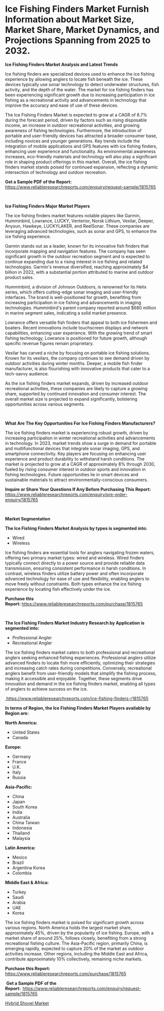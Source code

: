 <p><h1>Ice Fishing Finders Market Furnish Information about Market Size, Market Share, Market Dynamics, and Projections Spanning from 2025 to 2032.</h1></p><p><strong>Ice Fishing Finders Market Analysis and Latest Trends</strong></p>
<p><p>Ice fishing finders are specialized devices used to enhance the ice fishing experience by allowing anglers to locate fish beneath the ice. These devices typically use sonar technology to detect underwater structures, fish activity, and the depth of the water. The market for ice fishing finders has been experiencing significant growth due to increasing participation in ice fishing as a recreational activity and advancements in technology that improve the accuracy and ease of use of these devices.</p><p>The Ice Fishing Finders Market is expected to grow at a CAGR of 8.7% during the forecast period, driven by factors such as rising disposable income, an increase in outdoor recreational activities, and growing awareness of fishing technologies. Furthermore, the introduction of portable and user-friendly devices has attracted a broader consumer base, including novices and younger generations. Key trends include the integration of mobile applications and GPS features with ice fishing finders, enhancing user experience and functionality. As environmental awareness increases, eco-friendly materials and technology will also play a significant role in shaping product offerings in this market. Overall, the ice fishing finders market stands poised for continued expansion, reflecting a dynamic intersection of technology and outdoor recreation.</p></p>
<p><strong>Get a Sample PDF of the Report:&nbsp;</strong> <a href="https://www.reliableresearchreports.com/enquiry/request-sample/1815765?utm_campaign=2802&utm_medium=2&utm_source=Github&utm_content=ia&utm_term=10042025&utm_id=ice-fishing-finders">https://www.reliableresearchreports.com/enquiry/request-sample/1815765</a></p>
<p>&nbsp;</p>
<p><strong>Ice Fishing Finders Major Market Players</strong></p>
<p><p>The ice fishing finders market features notable players like Garmin, Humminbird, Lowrance, LUCKY, Venterior, Norsk Lithium, Vexilar, Deeper, Anysun, Hawkeye, LUCKYLAKER, and ReelSonar. These companies are leveraging advanced technologies, such as sonar and GPS, to enhance the ice fishing experience.</p><p>Garmin stands out as a leader, known for its innovative fish finders that incorporate mapping and navigation features. The company has seen significant growth in the outdoor recreation segment and is expected to continue expanding due to a rising interest in ice fishing and related technologies. Garmin's revenue diversified, reaching approximately $4 billion in 2022, with a substantial portion attributed to marine and outdoor product sales.</p><p>Humminbird, a division of Johnson Outdoors, is renowned for its Helix series, which offers cutting-edge sonar imaging and user-friendly interfaces. The brand is well-positioned for growth, benefiting from increasing participation in ice fishing and advancements in imaging technologies. Humminbird's parent company reported around $680 million in marine segment sales, indicating a solid market presence.</p><p>Lowrance offers versatile fish finders that appeal to both ice fishermen and boaters. Recent innovations include touchscreen displays and network capabilities, enhancing user experience. With the growing trend of smart fishing technology, Lowrance is positioned for future growth, although specific revenue figures remain proprietary.</p><p>Vexilar has carved a niche by focusing on portable ice fishing solutions. Known for its vexilars, the company continues to see demand driven by outdoor activities during winter months. Deeper, a mobile fish finder manufacturer, is also flourishing with innovative products that cater to a tech-savvy audience.</p><p>As the ice fishing finders market expands, driven by increased outdoor recreational activities, these companies are likely to capture a growing share, supported by continued innovation and consumer interest. The overall market size is projected to expand significantly, bolstering opportunities across various segments.</p></p>
<p>&nbsp;</p>
<p><strong>What Are The Key Opportunities For Ice Fishing Finders Manufacturers?</strong></p>
<p><p>The ice fishing finders market is experiencing robust growth, driven by increasing participation in winter recreational activities and advancements in technology. In 2023, market trends show a surge in demand for portable and multifunctional devices that integrate sonar imaging, GPS, and smartphone connectivity. Key players are focusing on enhancing user experience and product durability to withstand harsh conditions. The market is projected to grow at a CAGR of approximately 8% through 2030, fueled by rising consumer interest in outdoor sports and innovation in fishing technologies. Future opportunities lie in smart devices and sustainable materials to attract environmentally-conscious consumers.</p></p>
<p><strong>Inquire or Share Your Questions If Any Before Purchasing This Report:</strong> <a href="https://www.reliableresearchreports.com/enquiry/pre-order-enquiry/1815765?utm_campaign=2802&utm_medium=2&utm_source=Github&utm_content=ia&utm_term=10042025&utm_id=ice-fishing-finders">https://www.reliableresearchreports.com/enquiry/pre-order-enquiry/1815765</a></p>
<p>&nbsp;</p>
<p><strong>Market Segmentation</strong></p>
<p><strong>The Ice Fishing Finders Market Analysis by types is segmented into:</strong></p>
<p><ul><li>Wired</li><li>Wireless</li></ul></p>
<p><p>Ice fishing finders are essential tools for anglers navigating frozen waters, offering two primary market types: wired and wireless. Wired finders typically connect directly to a power source and provide reliable data transmission, ensuring consistent performance in harsh conditions. In contrast, wireless finders utilize battery power and often incorporate advanced technology for ease of use and flexibility, enabling anglers to move freely without constraints. Both types enhance the ice fishing experience by locating fish effectively under the ice.</p></p>
<p><strong>Purchase this Report:&nbsp;</strong><a href="https://www.reliableresearchreports.com/purchase/1815765?utm_campaign=2802&utm_medium=2&utm_source=Github&utm_content=ia&utm_term=10042025&utm_id=ice-fishing-finders">https://www.reliableresearchreports.com/purchase/1815765</a></p>
<p>&nbsp;</p>
<p><strong>The Ice Fishing Finders Market Industry Research by Application is segmented into:</strong></p>
<p><ul><li>Professional Angler</li><li>Recreational Angler</li></ul></p>
<p><p>The ice fishing finders market caters to both professional and recreational anglers seeking enhanced fishing experiences. Professional anglers utilize advanced finders to locate fish more efficiently, optimizing their strategies and increasing catch rates during competitions. Conversely, recreational anglers benefit from user-friendly models that simplify the fishing process, making it accessible and enjoyable. Together, these segments drive innovation and demand in the ice fishing finders market, enabling all types of anglers to achieve success on the ice.</p></p>
<p><a href="https://www.reliableresearchreports.com/ice-fishing-finders-r1815765?utm_campaign=2802&utm_medium=2&utm_source=Github&utm_content=ia&utm_term=10042025&utm_id=ice-fishing-finders">&nbsp;https://www.reliableresearchreports.com/ice-fishing-finders-r1815765</a></p>
<p><strong>In terms of Region, the Ice Fishing Finders Market Players available by Region are:</strong></p>
<p>
    <p> <strong> North America: </strong>
        <ul>
            <li>United States</li>
            <li>Canada</li>
        </ul>
        </p> 
    <p> <strong> Europe: </strong>
        <ul>
            <li>Germany</li>
            <li>France</li>
            <li>U.K.</li>
            <li>Italy</li>
            <li>Russia</li>
        </ul>
        </p> 
    <p> <strong> Asia-Pacific: </strong>
        <ul>
            <li>China</li>
            <li>Japan</li>
            <li>South Korea</li>
            <li>India</li>
            <li>Australia</li>
            <li>China Taiwan</li>
            <li>Indonesia</li>
            <li>Thailand</li>
            <li>Malaysia</li>
        </ul>
        </p> 
    <p> <strong> Latin America: </strong>
        <ul>
            <li>Mexico</li>
            <li>Brazil</li>
            <li>Argentina Korea</li>
            <li>Colombia</li>
        </ul>
        </p> 
    <p> <strong> Middle East & Africa: </strong>
        <ul>
            <li>Turkey</li>
            <li>Saudi</li>
            <li>Arabia</li>
            <li>UAE</li>
            <li>Korea</li>
        </ul>
    </p>
    </p>
<p><p>The ice fishing finders market is poised for significant growth across various regions. North America holds the largest market share, approximately 45%, driven by the popularity of ice fishing. Europe, with a market share of around 25%, follows closely, benefiting from a strong recreational fishing culture. The Asia-Pacific region, primarily China, is emerging rapidly, expected to capture 20% of the market as outdoor activities increase. Other regions, including the Middle East and Africa, contribute approximately 10% collectively, remaining niche markets.</p></p>
<p><strong>Purchase this Report: </strong><a href="https://www.reliableresearchreports.com/purchase/1815765?utm_campaign=2802&utm_medium=2&utm_source=Github&utm_content=ia&utm_term=10042025&utm_id=ice-fishing-finders">https://www.reliableresearchreports.com/purchase/1815765</a></p>
<p>&nbsp;<strong>Get a Sample PDF of the Report:&nbsp;&nbsp;</strong><a href="https://www.reliableresearchreports.com/enquiry/request-sample/1815765?utm_campaign=2802&utm_medium=2&utm_source=Github&utm_content=ia&utm_term=10042025&utm_id=ice-fishing-finders">https://www.reliableresearchreports.com/enquiry/request-sample/1815765</a></p>
<p><strong></strong></p>
<p><p><a href="https://github.com/kaqiewan/Market-Research-Report-List-1/blob/main/hybrid-shovel-market.md?utm_campaign=2802&utm_medium=2&utm_source=Github&utm_content=ia&utm_term=10042025&utm_id=ice-fishing-finders">Hybrid Shovel Market</a></p></p>